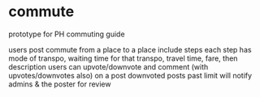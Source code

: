 # commute

prototype for PH commuting guide

users post commute from a place to a place
include steps
each step has mode of transpo, waiting time for that transpo, travel time, fare, then description
users can upvote/downvote and comment (with upvotes/downvotes also) on a post
downvoted posts past limit will notify admins & the poster for review
